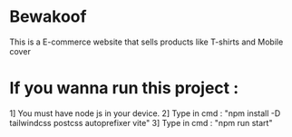 # Bewakoof
This is a E-commerce website that sells products like T-shirts and Mobile cover

# If you wanna run this project :
1] You must have node js in your device.
2] Type in cmd : "npm install -D tailwindcss postcss autoprefixer vite"
3] Type in cmd : "npm run start"